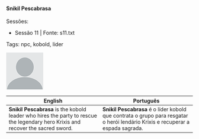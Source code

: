 
#### Snikil Pescabrasa

Sessões:  
- Sessão 11 | Fonte: s11.txt

Tags: npc, kobold, lider

![Snikil Pescabrasa](blank.png)

| English | Português |
|---------|-----------|
| **Snikil Pescabrasa** is the kobold leader who hires the party to rescue the legendary hero Krixis and recover the sacred sword. | **Snikil Pescabrasa** é o líder kobold que contrata o grupo para resgatar o herói lendário Krixis e recuperar a espada sagrada. |


